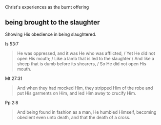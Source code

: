 Christ's experiences as the burnt offering

## being brought to the slaughter

Showing His obedience in being slaughtered.

Is 53:7
> He was oppressed, and it was He who was afflicted, / Yet He did not open His mouth; / Like a lamb that is led to the slaughter / And like a sheep that is dumb before its shearers, / So He did not open His mouth.

Mt 27:31
> And when they had mocked Him, they stripped Him of the robe and put His garments on Him, and led Him away to crucify Him.

Pp 2:8
> And being found in fashion as a man, He humbled Himself, becoming obedient even unto death, and that the death of a cross.

